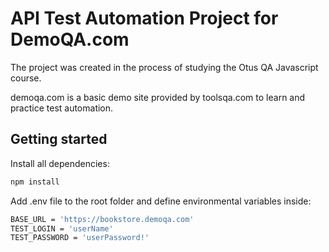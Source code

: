 # API Test Automation Project for DemoQA.com

The project was created in the process of studying the Otus QA Javascript course.

demoqa.com is a basic demo site provided by toolsqa.com to learn and practice test automation.

## Getting started

Install all dependencies:
```bash
npm install
```
Add .env file to the root folder and define environmental variables inside:
```bash
BASE_URL = 'https://bookstore.demoqa.com'
TEST_LOGIN = 'userName'
TEST_PASSWORD = 'userPassword!'
```